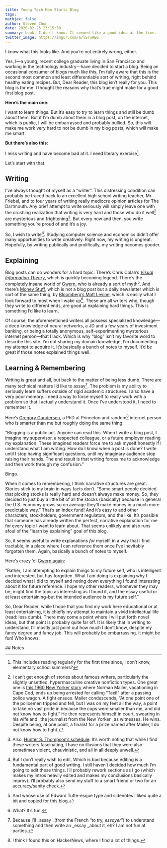```yaml
---
title: Young Tech Man Starts Blog
tags:
mathjax: false
author: Steven Chun
date: 2020-02-25 23:15:50
summary: Look, I don't know. It seemed like a good idea at the time.
twitter_image: https://imgur.com/a/lSruREG
---
```


I know what this looks like. And you’re not entirely wrong, either.


Yes, I—a young, recent college graduate living in San Francisco and working
in the technology industry—have decided to start a blog. Being an occasional
consumer of blogs much like this, I’m fully aware that this is the second
most common and least differentiable sort of writing, right behind healthy
eating recipes. But, Dear Reader, this blog isn’t really for you. This blog
is for me. I thought the reasons why that’s true might make for a good first
blog post.


**Here’s the main one**:

I want to learn things. But it’s easy to try to learn things and still be dumb
about them. But if I’m dumb about them in a blog post, on the internet, which is
public, I will be embarrassed and probably bullied. So, this will make me work
very hard to not be dumb in my blog posts, which will make me smart.

**But there’s also this**:

I miss writing and have become bad at it. I need literary exercise[^1].

Let’s start with that.


## Writing

I’ve always thought of myself as a “writer”. This distressing condition can
probably be traced back to an excellent high school writing teacher, Mr.
Friebel, and to four years of writing really mediocre opinion articles for The
Dartmouth. Any brief attempt to write seriously will simply leave one with the
crushing realization that writing is very hard and those who do it well[^2] are
mysterious and frightening[^3]. But every now and then, you write something
you’re proud of and it’s a joy.

So, I wish to write[^4]. Studying computer science and economics didn’t offer
many opportunities to write creatively. Right now, my writing is ungreat.
Hopefully, by writing publically and prolifically, my writing becomes gooder.


## Explaining

Blog posts can do wonders for a hard topic. There’s Chris Colah’s _[Visual
Information Theory](https://colah.github.io/posts/2015-09-Visual-Information/)_,
which is quickly becoming legend. There’s the completely insane world of
[Gwern](https://www.gwern.net/), who is already a sort of myth[^5]. And there’s
[Money
Stuff](http://link.mail.bloombergbusiness.com/join/4wm/moneystuff-signup&hash=54223001ca3ffcf40f2629c25acea67a),
which is not a blog post but a daily newsletter which is sort of the same thing,
by [Bloomberg’s Matt
Levine](https://www.bloomberg.com/opinion/authors/ARbTQlRLRjE/matthew-s-levine),
which is easily what I look forward to most when I wake up[^6]. These are all
writers who, though they write to different ends, are good at explaining hard
things. This is something I’d like to learn.

Of course, the aforementioned writers all possess specialized knowledge—a deep
knowledge of neural networks, a JD and a few years of investment banking, or
being a totally anonymous, self-experimenting mysterious internet person—that I
lack. Which is why “blog” isn’t my favorite word to describe this site. I’m not
sharing my domain knowledge, I’m documenting my attempt to acquire it. It’s
basically a bunch of notes to myself. It’d be great if those notes explained
things well.


## Learning & Remembering

Writing is great and all, but back to the matter of being less dumb. There are
many technical matters I’d like to assay[^7]. The problem is my ability to
seriously learn suffers outside of rigid academic structures. I also have a very
poor memory. I need a way to force myself to really work with a problem so that
I actually understand it. Once I’ve understood it, I need to remember it.

Here’s [Gregory
Gundersen](http://gregorygundersen.com/blog/2020/01/12/why-research-blog/), a
PhD at Princeton and random[^8] internet person who is smarter than me but
roughly doing the same thing:

“Blogging is a public act. Anyone can read this. When I write a blog post, I
imagine my supervisor, a respected colleague, or a future employer reading my
explanation. These imagined readers force me to ask myself honestly if I
understand what I am writing. How do I know when a post is done? I write until I
stop having significant questions, until my imaginary audience stop raising
their hands. The end result is that writing forces me to acknowledge and then
work through my confusion.”

Bingo.

When it comes to remembering, I think narrative structures are great. Stories
stick to my brain in ways facts don’t. “Some smart people decided that picking
stocks is really hard and doesn’t always make money. So, they decided to just
buy a little bit of all the stocks (basically) because in general the U.S.
economy grows so on average they’ll make money in a much more predictable way.”
That’s an index fund! And it’s easy to add other characters, stockholders,
government regulators, and the like. It’s possible that someone has already
written the perfect, narrative explanation for me for every topic I want to
learn about. That seems unlikely and also runs afoul of the “learn by
explaining” goal of this blog.

So, it seems useful to write explanations _for_ myself, in a way that I find
tractable, in a place where I can reference them once I’ve inevitably forgotten
them. Again, basically a bunch of notes to myself.

Here’s crazy ‘ol [Gwern again](https://www.gwern.net/About):

“Rather, I am attempting to explain things to my future self, who is intelligent
and interested, but has forgotten. What I am doing is explaining why I decided
what I did to myself and noting down everything I found interesting about it for
future reference. I hope my other readers, whomever they may be, might find the
topic as interesting as I found it, and the essay useful or at least
entertaining–but the intended audience is my future self.”

So, Dear Reader, while I hope that you find my work here educational or at least
entertaining, it is chiefly my attempt to maintain a vivid intellectual life
(read: less dumb). There may come a point where I will put forth novel ideas,
but that point is probably quite far off. It is likely that in writing to
understand, I’ll mostly just point out how much I don’t know, despite my fancy
degree and fancy job. This will probably be embarrassing. It might be fun! Who
knows.


<!-- Footnotes themselves at the bottom. --> ## Notes

[^1]: This includes reading regularly for the first time since, I don’t know,
  elementary school summers?

[^2]: I can’t get enough of stories about famous writers, particularly the
  slightly unsettled, hypermasculine creative nonfiction types. One great one is
  [this 1960 New Yorker
  story](https://www.newyorker.com/magazine/1960/10/08/massachusetts-vs-mailer)
  where Norman Mailer, vacationing in Cape Cod, ends up being arrested for
  calling “Taxi!” after a passing police wagon. A fight ensues. Mailer
  condescends, “At one point one of the policemen tripped and fell, but I was on
  my feet all the way, a point to take no vast pride in because the cops were
  smaller than me, and did not know how to fight.” He then represents himself in
  court, swearing in his wife and _the journalist from the New Yorker _as
  witnesses. He wins. Despite being, at one point, a finalist for a prize named
  after Mailer, I do not know how to fight.

[^3]: Also, [Hunter S. Thompson’s
  schedule](https://www.independent.co.uk/arts-entertainment/books/news/hunter-s-thompson-s-daily-routine-was-the-height-of-dissolution-a6798801.html).
  It’s worth noting that while I find these writers fascinating, I have no
  illusions that they were also sometimes violent, chauvinistic, and all in all
  deeply unwell.

[^4]: But I don’t really wish to edit. Which is bad because editing is a
  fundamental part of good writing. I still haven’t decided how much I’m going
  to edit these things. I’ll probably rework sections as I go (which makes my
  intros heavily edited and makes my conclusions basically improv). I’ll
  probably also send my stuff to a smart friend or two for an accuracy/sanity
  check.

[^5]: And whose use of Edward Tufte-esque type and sidenotes I liked quite a bit
  and copied for this blog.

[^6]: What? It’s fun.

[^7]: Because I’ll _assay _(from the French “to try, _essayer_”) to understand
  something and then write an _essay _about it, eh? I am not fun at parties.

[^8]: I think I found this on HackerNews, where I find a lot of things.
